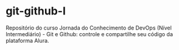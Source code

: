 # git-github-I
Repositório do curso Jornada do Conhecimento de DevOps (Nível Intermediário) - Git e Github: controle e compartilhe seu código da plataforma Alura.
